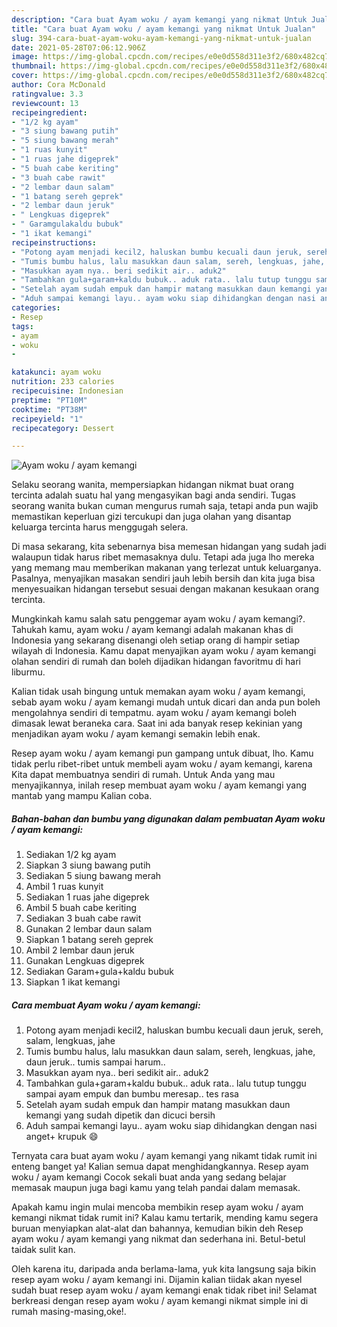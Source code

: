 ```yaml
---
description: "Cara buat Ayam woku / ayam kemangi yang nikmat Untuk Jualan"
title: "Cara buat Ayam woku / ayam kemangi yang nikmat Untuk Jualan"
slug: 394-cara-buat-ayam-woku-ayam-kemangi-yang-nikmat-untuk-jualan
date: 2021-05-28T07:06:12.906Z
image: https://img-global.cpcdn.com/recipes/e0e0d558d311e3f2/680x482cq70/ayam-woku-ayam-kemangi-foto-resep-utama.jpg
thumbnail: https://img-global.cpcdn.com/recipes/e0e0d558d311e3f2/680x482cq70/ayam-woku-ayam-kemangi-foto-resep-utama.jpg
cover: https://img-global.cpcdn.com/recipes/e0e0d558d311e3f2/680x482cq70/ayam-woku-ayam-kemangi-foto-resep-utama.jpg
author: Cora McDonald
ratingvalue: 3.3
reviewcount: 13
recipeingredient:
- "1/2 kg ayam"
- "3 siung bawang putih"
- "5 siung bawang merah"
- "1 ruas kunyit"
- "1 ruas jahe digeprek"
- "5 buah cabe keriting"
- "3 buah cabe rawit"
- "2 lembar daun salam"
- "1 batang sereh geprek"
- "2 lembar daun jeruk"
- " Lengkuas digeprek"
- " Garamgulakaldu bubuk"
- "1 ikat kemangi"
recipeinstructions:
- "Potong ayam menjadi kecil2, haluskan bumbu kecuali daun jeruk, sereh, salam, lengkuas, jahe"
- "Tumis bumbu halus, lalu masukkan daun salam, sereh, lengkuas, jahe, daun jeruk.. tumis sampai harum.."
- "Masukkan ayam nya.. beri sedikit air.. aduk2"
- "Tambahkan gula+garam+kaldu bubuk.. aduk rata.. lalu tutup tunggu sampai ayam empuk dan bumbu meresap.. tes rasa"
- "Setelah ayam sudah empuk dan hampir matang masukkan daun kemangi yang sudah dipetik dan dicuci bersih"
- "Aduh sampai kemangi layu.. ayam woku siap dihidangkan dengan nasi anget+ krupuk 😄"
categories:
- Resep
tags:
- ayam
- woku
- 

katakunci: ayam woku  
nutrition: 233 calories
recipecuisine: Indonesian
preptime: "PT10M"
cooktime: "PT38M"
recipeyield: "1"
recipecategory: Dessert

---
```



![Ayam woku / ayam kemangi](https://img-global.cpcdn.com/recipes/e0e0d558d311e3f2/680x482cq70/ayam-woku-ayam-kemangi-foto-resep-utama.jpg)

Selaku seorang wanita, mempersiapkan hidangan nikmat buat orang tercinta adalah suatu hal yang mengasyikan bagi anda sendiri. Tugas seorang  wanita bukan cuman mengurus rumah saja, tetapi anda pun wajib memastikan keperluan gizi tercukupi dan juga olahan yang disantap keluarga tercinta harus menggugah selera.

Di masa  sekarang, kita sebenarnya bisa memesan hidangan yang sudah jadi walaupun tidak harus ribet memasaknya dulu. Tetapi ada juga lho mereka yang memang mau memberikan makanan yang terlezat untuk keluarganya. Pasalnya, menyajikan masakan sendiri jauh lebih bersih dan kita juga bisa menyesuaikan hidangan tersebut sesuai dengan makanan kesukaan orang tercinta. 



Mungkinkah kamu salah satu penggemar ayam woku / ayam kemangi?. Tahukah kamu, ayam woku / ayam kemangi adalah makanan khas di Indonesia yang sekarang disenangi oleh setiap orang di hampir setiap wilayah di Indonesia. Kamu dapat menyajikan ayam woku / ayam kemangi olahan sendiri di rumah dan boleh dijadikan hidangan favoritmu di hari liburmu.

Kalian tidak usah bingung untuk memakan ayam woku / ayam kemangi, sebab ayam woku / ayam kemangi mudah untuk dicari dan anda pun boleh mengolahnya sendiri di tempatmu. ayam woku / ayam kemangi boleh dimasak lewat beraneka cara. Saat ini ada banyak resep kekinian yang menjadikan ayam woku / ayam kemangi semakin lebih enak.

Resep ayam woku / ayam kemangi pun gampang untuk dibuat, lho. Kamu tidak perlu ribet-ribet untuk membeli ayam woku / ayam kemangi, karena Kita dapat membuatnya sendiri di rumah. Untuk Anda yang mau menyajikannya, inilah resep membuat ayam woku / ayam kemangi yang mantab yang mampu Kalian coba.

<!--inarticleads1-->

##### Bahan-bahan dan bumbu yang digunakan dalam pembuatan Ayam woku / ayam kemangi:

1. Sediakan 1/2 kg ayam
1. Siapkan 3 siung bawang putih
1. Sediakan 5 siung bawang merah
1. Ambil 1 ruas kunyit
1. Sediakan 1 ruas jahe digeprek
1. Ambil 5 buah cabe keriting
1. Sediakan 3 buah cabe rawit
1. Gunakan 2 lembar daun salam
1. Siapkan 1 batang sereh geprek
1. Ambil 2 lembar daun jeruk
1. Gunakan  Lengkuas digeprek
1. Sediakan  Garam+gula+kaldu bubuk
1. Siapkan 1 ikat kemangi




<!--inarticleads2-->

##### Cara membuat Ayam woku / ayam kemangi:

1. Potong ayam menjadi kecil2, haluskan bumbu kecuali daun jeruk, sereh, salam, lengkuas, jahe
1. Tumis bumbu halus, lalu masukkan daun salam, sereh, lengkuas, jahe, daun jeruk.. tumis sampai harum..
1. Masukkan ayam nya.. beri sedikit air.. aduk2
1. Tambahkan gula+garam+kaldu bubuk.. aduk rata.. lalu tutup tunggu sampai ayam empuk dan bumbu meresap.. tes rasa
1. Setelah ayam sudah empuk dan hampir matang masukkan daun kemangi yang sudah dipetik dan dicuci bersih
1. Aduh sampai kemangi layu.. ayam woku siap dihidangkan dengan nasi anget+ krupuk 😄




Ternyata cara buat ayam woku / ayam kemangi yang nikamt tidak rumit ini enteng banget ya! Kalian semua dapat menghidangkannya. Resep ayam woku / ayam kemangi Cocok sekali buat anda yang sedang belajar memasak maupun juga bagi kamu yang telah pandai dalam memasak.

Apakah kamu ingin mulai mencoba membikin resep ayam woku / ayam kemangi nikmat tidak rumit ini? Kalau kamu tertarik, mending kamu segera buruan menyiapkan alat-alat dan bahannya, kemudian bikin deh Resep ayam woku / ayam kemangi yang nikmat dan sederhana ini. Betul-betul taidak sulit kan. 

Oleh karena itu, daripada anda berlama-lama, yuk kita langsung saja bikin resep ayam woku / ayam kemangi ini. Dijamin kalian tiidak akan nyesel sudah buat resep ayam woku / ayam kemangi enak tidak ribet ini! Selamat berkreasi dengan resep ayam woku / ayam kemangi nikmat simple ini di rumah masing-masing,oke!.

